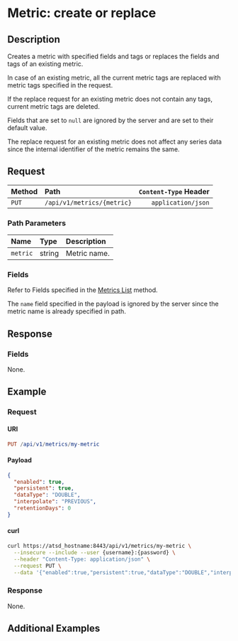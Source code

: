 # Metric: create or replace

## Description

Creates a metric with specified fields and tags or replaces the fields and tags of an existing metric.

In case of an existing metric, all the current metric tags are replaced with metric tags specified in the request.

If the replace request for an existing metric does not contain any tags, current metric tags are deleted.

Fields that are set to `null` are ignored by the server and are set to their default value.

The replace request for an existing metric does not affect any series data since the internal identifier of the metric remains the same.

## Request

| Method | Path | `Content-Type` Header|
|:---|:---|---:|
| `PUT` | `/api/v1/metrics/{metric}` | `application/json` |

### Path Parameters

|**Name**|**Type**|**Description**|
|:---|:---|:---|
| `metric` |string|Metric name.|

### Fields

Refer to Fields specified in the [Metrics List](list.md#fields) method.

The `name` field specified in the payload is ignored by the server since the metric name is already specified in path.

## Response

### Fields

None.

## Example

### Request

#### URI

```elm
PUT /api/v1/metrics/my-metric
```

#### Payload

```json
{
  "enabled": true,
  "persistent": true,
  "dataType": "DOUBLE",
  "interpolate": "PREVIOUS",
  "retentionDays": 0
}
```

#### curl

```bash
curl https://atsd_hostname:8443/api/v1/metrics/my-metric \
  --insecure --include --user {username}:{password} \
  --header "Content-Type: application/json" \
  --request PUT \
  --data '{"enabled":true,"persistent":true,"dataType":"DOUBLE","interpolate": "PREVIOUS","retentionDays":0}'
```

### Response

None.

## Additional Examples
